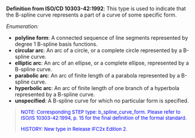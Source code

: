 **Definition from ISO/CD 10303-42:1992**: This type is used to indicate that the B-spline curve represents a part of a curve of some specific form.

_Enumeration:_

* **polyline form**: A connected sequence of line segments represented by degree 1 B-spline basis functions.
* **circular arc**: An arc of a circle, or a complete circle represented by a B-spline curve. 
* **elliptic arc**: An arc of an ellipse, or a complete ellipse, represented by a B-spline curve. 
* **parabolic arc**: An arc of finite length of a parabola represented by a B-spline curve. 
* **hyperbolic arc**: An arc of finite length of one branch of a hyperbola represented by a B-spline curve. 
* **unspecified**: A B-spline curve for which no particular form is specified.

> <font size="-1" color="#0000FF">NOTE: Corresponding STEP type:
		  b_spline_curve_form. Please refer to ISO/IS 10303-42:1994, p. 15 for the final
		  definition of the formal standard. </font>
> 
> <font size="-1" color="#0000FF">HISTORY: New type in Release IFC2x
		  Edition 2.</font>
>